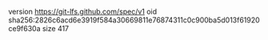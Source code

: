 version https://git-lfs.github.com/spec/v1
oid sha256:2826c6acd6e3919f584a30669811e76874311c0c900ba5d013f61920ce9f630a
size 417
